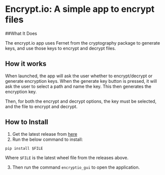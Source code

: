 # Encrypt.io: A simple app to encrypt files

##What It Does

The encrypt.io app uses Fernet from the cryptography package to generate keys, and use those keys to encrypt and decrypt files.

## How it works

When launched, the app will ask the user whether to encrypt/decrypt or generate encryption keys. 
When the generate key button is pressed, it will ask the user to select a path and name the key. 
This then generates the encryption key.

Then, for both the encrypt and decrypt options, the key must be selected, and the file to encrypt and decrypt.

## How to Install

1. Get the latest release from [here](https://github.com/SurajApps/Encryptio/releases)
2. Run the below command to install:

``
pip install $FILE
``

Where ``$FILE`` is the latest wheel file from the releases above.

3. Then run the command ``encryptio_gui`` to open the application.